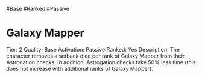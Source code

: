 #Base 
#Ranked 
#Passive 

# Galaxy Mapper
Tier: 2
Quality: Base
Activation: Passive
Ranked: Yes
Description: The character removes a setback dice per rank of Galaxy Mapper from their Astrogation checks. In addition, Astrogation checks take 50% less time (this does not increase with additional ranks of Galaxy Mapper).